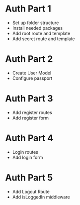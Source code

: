 # Auth Part 1
* Set up folder structure
* Install needed packages
* Add root route and template
* Add secret route and template

# Auth Part 2
* Create User Model
* Configure passport

# Auth Part 3
* Add register routes
* Add register form

# Auth Part 4
* Login routes
* Add login form

# Auth Part 5
* Add Logout Route
* Add isLoggedIn middleware